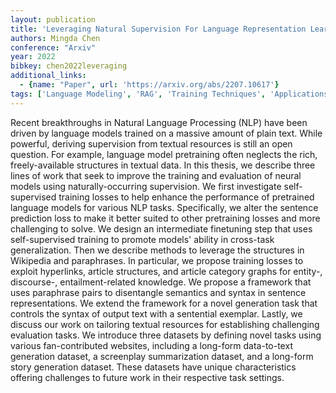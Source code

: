 ```yaml
---
layout: publication
title: 'Leveraging Natural Supervision For Language Representation Learning And Generation'
authors: Mingda Chen
conference: "Arxiv"
year: 2022
bibkey: chen2022leveraging
additional_links:
  - {name: "Paper", url: 'https://arxiv.org/abs/2207.10617'}
tags: ['Language Modeling', 'RAG', 'Training Techniques', 'Applications', 'Tools', 'Reinforcement Learning', 'Pretraining Methods']
---
```

Recent breakthroughs in Natural Language Processing (NLP) have been driven by
language models trained on a massive amount of plain text. While powerful,
deriving supervision from textual resources is still an open question. For
example, language model pretraining often neglects the rich, freely-available
structures in textual data. In this thesis, we describe three lines of work
that seek to improve the training and evaluation of neural models using
naturally-occurring supervision.
  We first investigate self-supervised training losses to help enhance the
performance of pretrained language models for various NLP tasks. Specifically,
we alter the sentence prediction loss to make it better suited to other
pretraining losses and more challenging to solve. We design an intermediate
finetuning step that uses self-supervised training to promote models' ability
in cross-task generalization.
  Then we describe methods to leverage the structures in Wikipedia and
paraphrases. In particular, we propose training losses to exploit hyperlinks,
article structures, and article category graphs for entity-, discourse-,
entailment-related knowledge. We propose a framework that uses paraphrase pairs
to disentangle semantics and syntax in sentence representations. We extend the
framework for a novel generation task that controls the syntax of output text
with a sentential exemplar.
  Lastly, we discuss our work on tailoring textual resources for establishing
challenging evaluation tasks. We introduce three datasets by defining novel
tasks using various fan-contributed websites, including a long-form
data-to-text generation dataset, a screenplay summarization dataset, and a
long-form story generation dataset. These datasets have unique characteristics
offering challenges to future work in their respective task settings.
